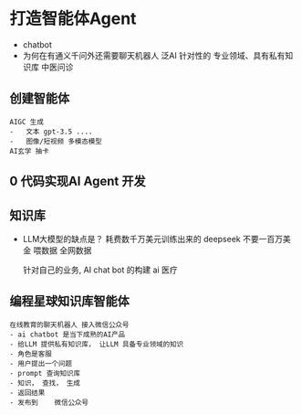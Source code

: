# 打造智能体Agent
-   chatbot
-   为何在有通义千问外还需要聊天机器人
    泛AI
    针对性的
    专业领域、具有私有知识库
    中医问诊

## 创建智能体
    AIGC 生成
    -   文本 gpt-3.5 ....
    -   图像/短视频 多模态模型
    AI玄学 抽卡

## 0 代码实现AI Agent 开发
    
## 知识库
-   LLM大模型的缺点是？
    耗费数千万美元训练出来的
    deepseek 不要一百万美金
    喂数据 全网数据

    针对自己的业务, AI chat bot 的构建
    ai 医疗

## 编程星球知识库智能体
    在线教育的聊天机器人 接入微信公众号
    - ai chatbot 是当下成熟的AI产品
    - 给LLM 提供私有知识库， 让LLM 具备专业领域的知识
    - 角色是客服
    - 用户提出一个问题
    - prompt 查询知识库
    - 知识， 查找， 生成
    - 返回结果
    - 发布到    微信公众号
